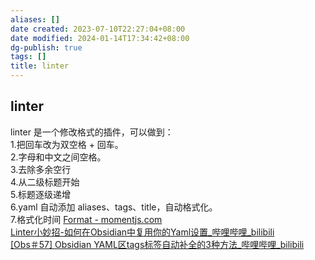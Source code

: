 ```yaml
---
aliases: []
date created: 2023-07-10T22:27:04+08:00
date modified: 2024-01-14T17:34:42+08:00
dg-publish: true
tags: []
title: linter
---
```


## linter
linter 是一个修改格式的插件，可以做到：  
1.把回车改为双空格 + 回车。  
2.字母和中文之间空格。  
3.去除多余空行  
4.从二级标题开始  
5.标题逐级递增  
6.yaml 自动添加 aliases、tags、title，自动格式化。  
7.格式化时间 [Format - momentjs.com](https://momentjscom.readthedocs.io/en/latest/moment/04-displaying/01-format/)  
[Linter小妙招-如何在Obsidian中复用你的Yaml设置\_哔哩哔哩\_bilibili](https://www.bilibili.com/video/BV1ng411278B/?buvid=XY630CE669F34078F341989B1EE06E60B0127&is_story_h5=false&mid=g8UDjEqHIS5oCexxb9oAEQ%3D%3D&p=1&plat_id=116&share_from=ugc&share_medium=android&share_plat=android&share_session_id=0c4423ff-bc26-425c-8d4e-813584e66a3a&share_source=WEIXIN&share_tag=s_i&timestamp=1688575658&unique_k=ll4rY0F&up_id=432408734)  
[[Obs＃57] Obsidian YAML区tags标签自动补全的3种方法\_哔哩哔哩\_bilibili](https://www.bilibili.com/video/BV1Qv411u7HC/?buvid=XY630CE669F34078F341989B1EE06E60B0127&is_story_h5=false&mid=g8UDjEqHIS5oCexxb9oAEQ%3D%3D&p=1&plat_id=116&share_from=ugc&share_medium=android&share_plat=android&share_session_id=d34d513c-9c07-417e-b136-a7144eb67913&share_source=WEIXIN&share_tag=s_i&timestamp=1688576625&unique_k=OdYBMpH&up_id=1119961064)